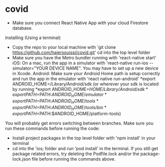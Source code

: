 # covid

- Make sure you connect React Native App with your cloud Firestore database.

Installing (Using a terminal)

- Copy the repo to your local machine with 'git clone https://github.com/hajersouissi/covid.git'
cd into the top level folder
- Make sure you have the Metro bundler running with 'react-native start'
iOS: On a mac, run the app in a simulator with 'react-native run-ios --simulator="YOUR DEVICE NAME". You may have to set   up a new device in Xcode.
Android: Make sure your Android Home path is setup correctly and run the app in the emulator with 'react native run-android' *export ANDROID_HOME=/Library/Android/sdk (or wherever your sdk is located by running *export ANDROID_HOME=$HOME/Library/Android/sdk
*export PATH=$PATH:$ANDROID_HOME/emulator
*export PATH=$PATH:$ANDROID_HOME/tools
*export PATH=$PATH:$ANDROID_HOME/tools/bin
*export PATH=$PATH:$ANDROID_HOME/platform-tools)

You will probably get errors switching between branches. Make sure you run these commands before running the code:

- Install project packages in the top level folder with 'npm install' in your terminal
- cd into the 'ios; folder and run 'pod install' in the terminal.
If you still get package related errors, try deleting the Podfile.lock and/or the package-lock.json file before running the commands above.
